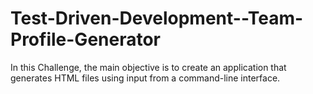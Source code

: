 # Test-Driven-Development--Team-Profile-Generator
In this Challenge, the main objective is to create an application that generates HTML files using input from a command-line interface.
